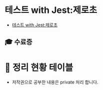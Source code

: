 # 테스트 with Jest:제로초

- [테스트 with Jest:제로초](https://www.inflearn.com/course/%ED%85%8C%EC%8A%A4%ED%8A%B8-with-jest-%EC%A0%9C%EB%A1%9C%EC%B4%88/dashboard) 
## 🎓 수료증


# 📆 정리 현황 테이블

- 저작권으로 공부한 내용은 private 처리 합니다.

